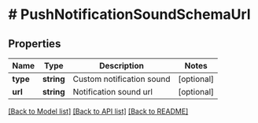 # # PushNotificationSoundSchemaUrl

## Properties

Name | Type | Description | Notes
------------ | ------------- | ------------- | -------------
**type** | **string** | Custom notification sound | [optional] 
**url** | **string** | Notification sound url | [optional] 

[[Back to Model list]](../../README.md#documentation-for-models) [[Back to API list]](../../README.md#documentation-for-api-endpoints) [[Back to README]](../../README.md)


